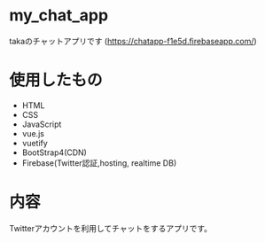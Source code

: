 # my_chat_app

takaのチャットアプリです
(https://chatapp-f1e5d.firebaseapp.com/)

# 使用したもの
- HTML
- CSS
- JavaScript
- vue.js
- vuetify
- BootStrap4(CDN)
- Firebase(Twitter認証,hosting, realtime DB)

# 内容
Twitterアカウントを利用してチャットをするアプリです。